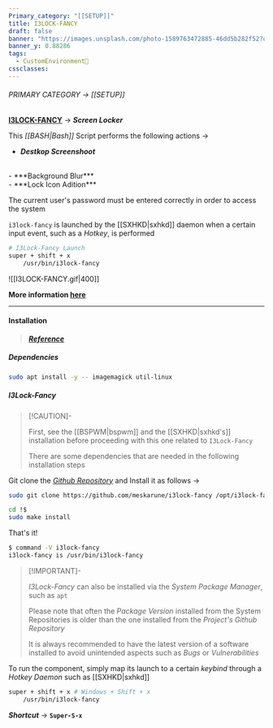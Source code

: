 ```yaml
---
Primary_category: "[[SETUP]]"
title: I3LOCK-FANCY
draft: false
banner: "https://images.unsplash.com/photo-1589763472885-46dd5b282f52?q=80&w=1748&auto=format&fit=crop&ixlib=rb-4.0.3&ixid=M3wxMjA3fDB8MHxwaG90by1wYWdlfHx8fGVufDB8fHx8fA%3D%3D"
banner_y: 0.88286
tags:
  - CustomEnvironment🦜
cssclasses:
---
```


###### PRIMARY CATEGORY → [[SETUP]]

**[I3LOCK-FANCY](https://github.com/meskarune/i3lock-fancy)** → ***Screen Locker***

This *[[BASH|Bash]]* Script performs the following actions →

- ***Destkop Screenshoot***
<br>
- ***Background Blur***
<br>
- ***Lock Icon Adition***

The current user's password must be entered correctly in order to access the system

`i3lock-fancy` is launched by the [[SXHKD|sxhkd]] daemon when a certain input event, such as a *Hotkey*, is performed

```bash title="~/.config/sxhkd/sxhkdrc"
# I3Lock-Fancy Launch
super + shift + x
	/usr/bin/i3lock-fancy
```


![[I3LOCK-FANCY.gif|400]]

**More information [here](https://github.com/meskarune/i3lock-fancy)**

---

#### Installation

> ***[Reference](https://github.com/meskarune/i3lock-fancy#installation)***

##### Dependencies

```bash
sudo apt install -y -- imagemagick util-linux
```

##### *I3Lock-Fancy*

> [!CAUTION]-
>
> First, see the [[BSPWM|bspwm]] and the [[SXHKD|sxhkd's]] installation before proceeding with this one related to `I3Lock-Fancy`
>
> There are some dependencies that are needed in the following installation steps
>

Git clone the *[Github Repository](https://github.com/meskarune/i3lock-fancy)* and Install it as follows →

```bash
sudo git clone https://github.com/meskarune/i3lock-fancy /opt/i3lock-fancy
```

```bash
cd !$
sudo make install
```

That's it!

```bash
$ command -V i3lock-fancy
i3lock-fancy is /usr/bin/i3lock-fancy
```

> [!IMPORTANT]-
>
> *I3Lock-Fancy* can also be installed via the *System Package Manager*, such as `apt`
>
> Please note that often the *Package Version* installed from the System Repositories is older than the one installed from the *Project's Github Repository*
>
> It is always recommended to have the latest version of a software installed to avoid unintended aspects such as *Bugs* or *Vulnerabilities*
>

To run the component, simply map its launch to a certain *keybind* through a *Hotkey Daemon* such as [[SXHKD|sxhkd]]

```bash title="~/.config/sxhkd/sxhkdrc"
super + shift + x # Windows + Shift + x
    /usr/bin/i3lock-fancy
```

***Shortcut*** → **`Super-S-x`**